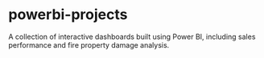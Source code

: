 # powerbi-projects
 A collection of interactive dashboards built using Power BI, including sales performance and fire property damage analysis.
